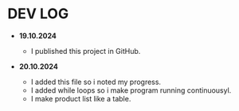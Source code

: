 # DEV LOG

- **19.10.2024**
  - I published this project in GitHub.

- **20.10.2024**
  - I added this file so i noted my progress.
  - I added while loops so i make program running continuousyl. 
  - I make product list like a table.
